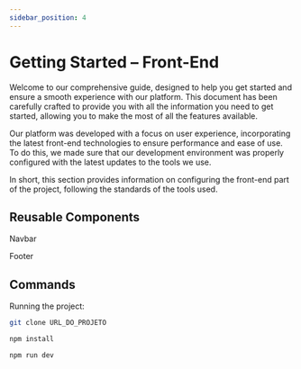 ```yaml
---
sidebar_position: 4
---
```

#  Getting Started – Front-End 

Welcome to our comprehensive guide, designed to help you get started and ensure a smooth experience with our platform. This document has been carefully crafted to provide you with all the information you need to get started, allowing you to make the most of all the features available.

Our platform was developed with a focus on user experience, incorporating the latest front-end technologies to ensure performance and ease of use. To do this, we made sure that our development environment was properly configured with the latest updates to the tools we use.

In short, this section provides information on configuring the front-end part of the project, following the standards of the tools used.

## Reusable Components

Navbar

Footer

## Commands

Running the project:
```bash
git clone URL_DO_PROJETO 

npm install 

npm run dev 
```